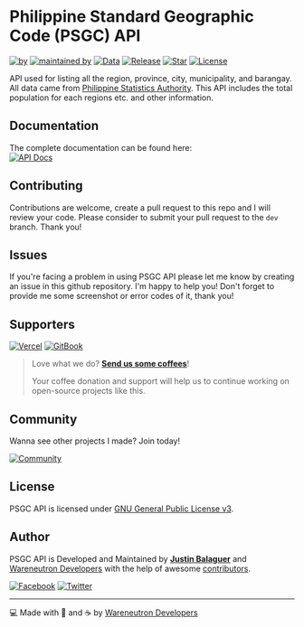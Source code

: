 # Philippine Standard Geographic Code (PSGC) API

[![by](https://img.shields.io/badge/by-Justin%20Balaguer-blue.svg?longCache=true&style=flat-square)](https://github.com/justinbalaguer) [![maintained by](https://img.shields.io/badge/maintained%20by-Wareneutron%20Developers-blue.svg?longCache=true&style=flat-square)](https://wareneutron.com) [![Data](https://img.shields.io/badge/Data-September%202020-green.svg?longCache=true&style=flat-square)](https://psa.gov.ph) [![Release](https://img.shields.io/github/release/wareneutron/psgc-api.svg?style=flat-square)](https://github.com/wareneutron/psgc-api/releases) [![Star](https://img.shields.io/github/stars/wareneutron/psgc-api.svg?style=flat-square)](https://github.com/wareneutron/psgc-api/stargazers) [![License](https://img.shields.io/github/license/wareneutron/psgc-api.svg?style=flat-square)](https://github.com/wareneutron/psgc-api/blob/main/LICENSE)

API used for listing all the region, province, city, municipality, and barangay. All data came from [Philippine Statistics Authority](https://psa.gov.ph). This API includes the total population for each regions etc. and other information.

## Documentation

<!-- <!-- markdownlint-disable MD033 -->
The complete documentation can be found here:<br/>
[![API Docs](https://img.shields.io/badge/API%20Docs-docs.wareneutron.com/psgc--api-blue.svg?longCache=true&style=for-the-badge)](https://docs.wareneutron.com/psgc-api)
<!-- <!-- markdownlint-enable MD033 -->

## Contributing

Contributions are welcome, create a pull request to this repo and I will review your code. Please consider to submit your pull request to the ```dev``` branch. Thank you!

## Issues

If you're facing a problem in using PSGC API please let me know by creating an issue in this github repository. I'm happy to help you! Don't forget to provide me some screenshot or error codes of it, thank you!

## Supporters

[![Vercel](https://wrngnz.ga/badge-vercel)](https://vercel.com) [![GitBook](https://wrngnz.ga/badge-gitbook)](https://gitbook.io)

> Love what we do? **[Send us some coffees](https://buymeacoff.ee/wareneutron)**!
>
> Your coffee donation and support will help us to continue working on open-source projects like this.

## Community

Wanna see other projects I made? Join today!

[![Community](https://discordapp.com/api/guilds/694612151444439081/widget.png?style=banner3)](https://wareneutron.com/discord)

## License

PSGC API is licensed under [GNU General Public License v3](https://opensource.org/licenses/GPL-3.0).

## Author

PSGC API is Developed and Maintained by **[Justin Balaguer](https://github.com/justinbalaguer)** and [Wareneutron Developers](https://wareneutron.com) with the help of awesome [contributors](https://github.com/wareneutron/psgc-api/graphs/contributors).

[![Facebook](https://img.shields.io/badge/Facebook-%231877F2.svg?&style=flat-square&logo=facebook&logoColor=white)](https://facebook.com/ojintojix) [![Twitter](https://img.shields.io/badge/Twitter-%231DA1F2.svg?&style=flat-square&logo=twitter&logoColor=white)](https://twitter.com/ojintoji)

---

💻 Made with 💖 and ☕ by [Wareneutron Developers](https://wareneutron.com)
